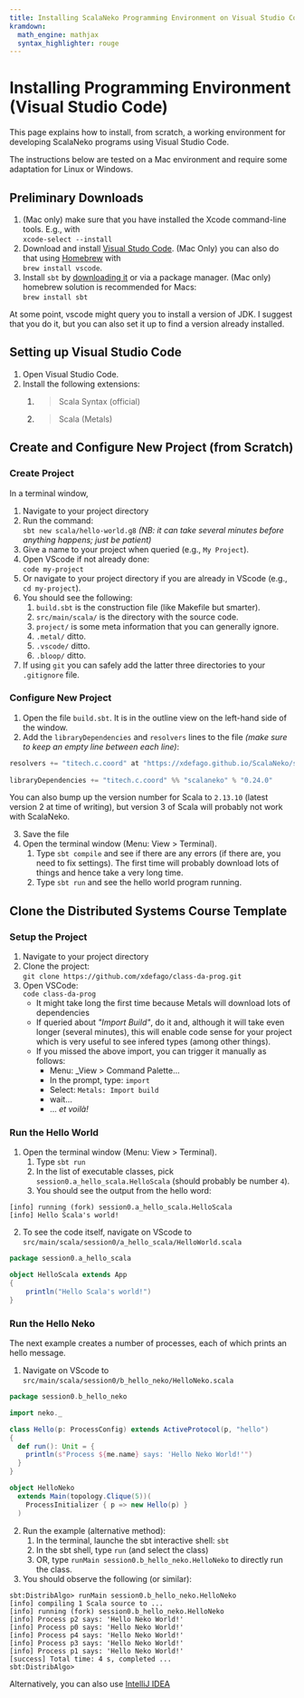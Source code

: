 ```yaml
---
title: Installing ScalaNeko Programming Environment on Visual Studio Code
kramdown:
  math_engine: mathjax
  syntax_highlighter: rouge
---
```

# Installing Programming Environment (Visual Studio Code)

This page explains how to install, from scratch, a working environment for developing ScalaNeko programs using Visual Studio Code.

The instructions below are tested on a Mac environment and require some adaptation for Linux or Windows.

## Preliminary Downloads

1. (Mac only) make sure that you have installed the Xcode command-line tools. E.g., with   
   `xcode-select --install`
1. Download and install [Visual Studo Code](https://code.visualstudio.com). (Mac Only) you can also do that using [Homebrew](https://brew.sh) with   
   `brew install vscode`.
1. Install `sbt` by [downloading it](https://www.scala-sbt.org) or via a package manager. (Mac only) homebrew solution is recommended for Macs:   
   `brew install sbt`

At some point, vscode might query you to install a version of JDK. I suggest that you do it, but you can also set it up to find a version already installed.


## Setting up Visual Studio Code

1. Open Visual Studio Code.
1. Install the following extensions:
    1. > Scala Syntax (official)
    1. > Scala (Metals)

## Create and Configure New Project (from Scratch)

### Create Project

In a terminal window,

1. Navigate to your project directory
1. Run the command:   
   `sbt new scala/hello-world.g8`
    _(NB: it can take several minutes before anything happens; just be patient)_
1. Give a name to your project when queried (e.g., `My Project`).
1. Open VScode if not already done:   
   `code my-project`
1. Or navigate to your project directory if you are already in VScode (e.g., `cd my-project`).
1. You should see the following:
    1. `build.sbt` is the construction file (like Makefile but smarter).
    1. `src/main/scala/` is the directory with the source code.
    1. `project/` is some meta information that you can generally ignore.
    1. `.metal/` ditto.
    1. `.vscode/` ditto.
    1. `.bloop/` ditto.
1. If using `git` you can safely add the latter three directories to your `.gitignore` file.


### Configure New Project

1. Open the file `build.sbt`. It is in the outline view on the left-hand side of the window.
2. Add the `libraryDependencies` and `resolvers` lines to the file _(make sure to keep an empty line between each line)_:   

```scala
resolvers += "titech.c.coord" at "https://xdefago.github.io/ScalaNeko/sbt-repo/"
  
libraryDependencies += "titech.c.coord" %% "scalaneko" % "0.24.0"
```
  You can also bump up the version number for Scala to `2.13.10` (latest version 2 at time of writing), but version 3 of Scala will probably not work with ScalaNeko.

3. Save the file
4. Open the terminal window (Menu: View > Terminal).
    1. Type `sbt compile` and see if there are any errors (if there are, you need to fix settings). 
    The first time will probably download lots of things and hence take a very long time.
    1. Type `sbt run` and see the hello world program running.


## Clone the Distributed Systems Course Template

### Setup the Project

1. Navigate to your project directory
1. Clone the project:   
   `git clone https://github.com/xdefago/class-da-prog.git`
1. Open VSCode:   
   `code class-da-prog`
    * It might take long the first time because Metals will download lots of dependencies
    * If queried about _"Import Build"_, do it and, although it will take even longer (several minutes), this will enable code sense for your project which is very useful to see infered types (among other things).
    * If you missed the above import, you can trigger it manually as follows:
        * Menu: _View > Command Palette...
        * In the prompt, type: `import`
        * Select: `Metals: Import build`
        * wait...
        * ... _et voilà!_

### Run the Hello World

1. Open the terminal window (Menu: View > Terminal).
    1. Type `sbt run`
    1. In the list of executable classes, pick `session0.a_hello_scala.HelloScala` (should probably be number `4`).
    1. You should see the output from the hello word:
  ```console
  [info] running (fork) session0.a_hello_scala.HelloScala 
  [info] Hello Scala's world!
  ```
2. To see the code itself, navigate on VScode to `src/main/scala/session0/a_hello_scala/HelloWorld.scala`   

```scala
package session0.a_hello_scala

object HelloScala extends App
{
    println("Hello Scala's world!")
}
```

### Run the Hello Neko

The next example creates a number of processes, each of which prints an hello message.

1. Navigate on VScode to `src/main/scala/session0/b_hello_neko/HelloNeko.scala`   

```scala
package session0.b_hello_neko

import neko._

class Hello(p: ProcessConfig) extends ActiveProtocol(p, "hello")
{
  def run(): Unit = {
    println(s"Process ${me.name} says: 'Hello Neko World!'")
  }
}

object HelloNeko
  extends Main(topology.Clique(5))(
    ProcessInitializer { p => new Hello(p) }
  )
```
2. Run the example (alternative method):
    1. In the terminal, launche the sbt interactive shell: `sbt`
    1. In the sbt shell, type `run` (and select the class)
    1. OR, type `runMain session0.b_hello_neko.HelloNeko` to directly run the class.
3. You should observe the following (or similar):   
```shell
sbt:DistribAlgo> runMain session0.b_hello_neko.HelloNeko
[info] compiling 1 Scala source to ...
[info] running (fork) session0.b_hello_neko.HelloNeko 
[info] Process p2 says: 'Hello Neko World!'
[info] Process p0 says: 'Hello Neko World!'
[info] Process p4 says: 'Hello Neko World!'
[info] Process p3 says: 'Hello Neko World!'
[info] Process p1 says: 'Hello Neko World!'
[success] Total time: 4 s, completed ...
sbt:DistribAlgo> 
```

Alternatively, you can also use [IntelliJ IDEA](idea)
